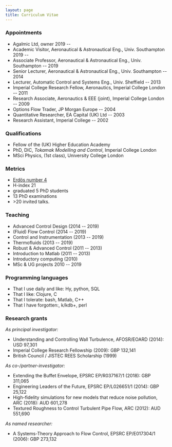 ```yaml
---
layout: page
title: Curriculum Vitae
---
```


### Appointments

* Agalmic Ltd, owner 2019 --
* Academic Visitor, Aeronautical & Astronautical Eng., Univ. Southampton 2019 --
* Associate Professor, Aeronautical & Astronautical Eng., Univ. Southampton -- 2019
* Senior Lecturer, Aeronautical & Astronautical Eng., Univ. Southampton -- 2014
* Lecturer, Automatic Control and Systems Eng., Univ. Sheffield -- 2013
* Imperial College Research Fellow, Aeronautics, Imperial College London -- 2011
* Research Associate, Aeronautics & EEE (joint), Imperial College London -- 2009
* Options Flow Trader, JP Morgan Europe -- 2004
* Quantitative Researcher, EA Capital (UK) Ltd -- 2003
* Research Assistant, Imperial College -- 2002


### Qualifications

* Fellow of the (UK) Higher Education Academy
* PhD, DIC, *Tokamak Modelling and Control*, Imperial College London
* MSci Physics, (1st class), University College London


### Metrics

* [Erdös number 4](http://en.wikipedia.org/wiki/Erd%C5%91s_number)
* H-index 21
* graduated 5 PhD students
* 13 PhD examinations
* \>20 invited talks.


### Teaching

* Advanced Control Design (2014 -- 2019)
* (Fluid) Flow Control (2014 -- 2019)
* Control and Instrumentation (2013 -- 2019)
* Thermofluids (2013 -- 2019)
* Robust & Advanced Control (2011 -- 2013)
* Introduction to Matlab (2011 -- 2013)
* Introductory computing (2010)
* MSc & UG projects 2010 -- 2019


### Programming languages

* That I use daily and like: Hy, python, SQL
* That I like: Clojure, C
* That I tolerate: bash, Matlab, C++
* That I have forgotten:, k/kdb+, perl


### Research grants

*As principal investigator:*

* Understanding and Controlling Wall Turbulence, AFOSR/EOARD (2014): USD 97,301
* Imperial College Research Fellowship (2009): GBP 132,141
* British Council / JISTEC REES Scholarship (1999)

*As co-/partner-investigator:*

* Extending the Buffet Envelope, EPSRC EP/R037167/1 (2018): GBP 311,065
* Engineering Leaders of the Future, EPSRC EP/L026651/1 (2014): GBP 25,122
* High-fidelity simulations for new models that reduce noise pollution, ARC (2018): AUD 601,278
* Textured Roughness to Control Turbulent Pipe Flow, ARC (2012): AUD 551,690

*As named researcher:*

* A Systems-Theory Approach to Flow Control, EPSRC EP/E017304/1 (2006): GBP 273,132
